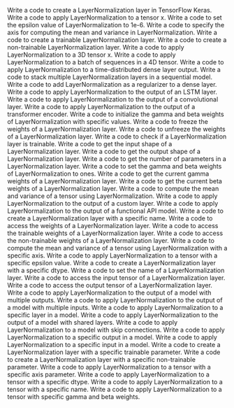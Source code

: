 Write a code to create a LayerNormalization layer in TensorFlow Keras.
Write a code to apply LayerNormalization to a tensor x.
Write a code to set the epsilon value of LayerNormalization to 1e-6.
Write a code to specify the axis for computing the mean and variance in LayerNormalization.
Write a code to create a trainable LayerNormalization layer.
Write a code to create a non-trainable LayerNormalization layer.
Write a code to apply LayerNormalization to a 3D tensor x.
Write a code to apply LayerNormalization to a batch of sequences in a 4D tensor.
Write a code to apply LayerNormalization to a time-distributed dense layer output.
Write a code to stack multiple LayerNormalization layers in a sequential model.
Write a code to add LayerNormalization as a regularizer to a dense layer.
Write a code to apply LayerNormalization to the output of an LSTM layer.
Write a code to apply LayerNormalization to the output of a convolutional layer.
Write a code to apply LayerNormalization to the output of a transformer encoder.
Write a code to initialize the gamma and beta weights of LayerNormalization with specific values.
Write a code to freeze the weights of a LayerNormalization layer.
Write a code to unfreeze the weights of a LayerNormalization layer.
Write a code to check if a LayerNormalization layer is trainable.
Write a code to get the input shape of a LayerNormalization layer.
Write a code to get the output shape of a LayerNormalization layer.
Write a code to get the number of parameters in a LayerNormalization layer.
Write a code to set the gamma and beta weights of LayerNormalization to ones.
Write a code to get the current gamma weights of a LayerNormalization layer.
Write a code to get the current beta weights of a LayerNormalization layer.
Write a code to compute the mean and variance of a tensor using LayerNormalization.
Write a code to apply LayerNormalization to the output of a custom layer.
Write a code to apply LayerNormalization to the output of a functional API model.
Write a code to create a LayerNormalization layer with a specific name.
Write a code to access the weights of a LayerNormalization layer.
Write a code to access the trainable weights of a LayerNormalization layer.
Write a code to access the non-trainable weights of a LayerNormalization layer.
Write a code to compute the mean and variance of a tensor using LayerNormalization with a specific axis.
Write a code to apply LayerNormalization to a tensor with a specific epsilon value.
Write a code to create a LayerNormalization layer with a specific dtype.
Write a code to set the name of a LayerNormalization layer.
Write a code to access the input tensor of a LayerNormalization layer.
Write a code to access the output tensor of a LayerNormalization layer.
Write a code to apply LayerNormalization to the output of a model with multiple outputs.
Write a code to apply LayerNormalization to the output of a model with multiple inputs.
Write a code to apply LayerNormalization to a specific layer in a model.
Write a code to apply LayerNormalization to the output of a model with shared layers.
Write a code to apply LayerNormalization to a model with skip connections.
Write a code to apply LayerNormalization to a specific output in a model.
Write a code to apply LayerNormalization to a specific input in a model.
Write a code to create a LayerNormalization layer with a specific trainable parameter.
Write a code to create a LayerNormalization layer with a specific non-trainable parameter.
Write a code to apply LayerNormalization to a tensor with a specific axis parameter.
Write a code to apply LayerNormalization to a tensor with a specific dtype.
Write a code to apply LayerNormalization to a tensor with a specific name.
Write a code to apply LayerNormalization to a tensor with specific gamma and beta weights.